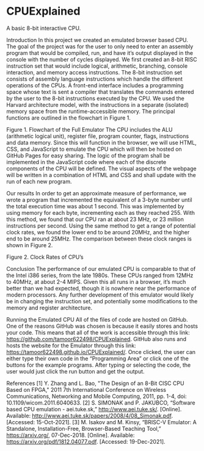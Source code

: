 # CPUExplained
A basic 8-bit interactive CPU.


Introduction
In this project we created an emulated browser based CPU. The goal of the project was for the user to only need to enter an assembly program that would be compiled, run, and have it’s output displayed in the console with the number of cycles displayed. 
We first created an 8-bit RISC instruction set that would include logical, arithmetic, branching, console interaction, and memory access instructions. The 8-bit instruction set consists of assembly language instructions which handle the different operations of the CPUs. A front-end interface includes a programming space whose text is sent a compiler that translates the commands entered by the user to the 8-bit instructions executed by the CPU. We used the Harvard architecture model, with the instructions in a separate (isolated) memory space from the runtime-accessible memory. The principal functions are outlined in the flowchart in Figure 1. 

Figure 1. Flowchart of the Full Emulator
The CPU includes the ALU (arithmetic logical unit), register file, program counter, flags, instructions and data memory. 
Since this will function in the browser, we will use HTML, CSS, and JavaScript to emulate the CPU which will then be hosted on GitHub Pages for easy sharing. The logic of the program shall be implemented in the JavaScript code where each of the discrete components of the CPU will be defined. The visual aspects of the webpage will be written in a combination of HTML and CSS and shall update with the run of each new program.

Our results
	In order to get an approximate measure of performance, we wrote a program that incremented the equivalent of a 3-byte number until the total execution time was about 1 second. This was implemented by using memory for each byte, incrementing each as they reached 255. With this method, we found that our CPU ran at about 23 MHz, or 23 million instructions per second. Using the same method to get a range of potential clock rates, we found the lower end to be around 20MHz, and the higher end to be around 25MHz. The comparison between these clock ranges is shown in Figure 2.

Figure 2. Clock Rates of CPU’s

Conclusion
	The performance of our emulated CPU is comparable to that of the Intel i386 series, from the late 1980s. These CPUs ranged from 12MHz to 40MHz, at about 2-4 MIPS. Given this all runs in a browser, it’s much better than we had expected, though it is nowhere near the performance of modern processors. Any further development of this emulator would likely be in changing the instruction set, and potentially some modifications to the memory and register architecture.

Running the Emulated CPU
All of the files of code are hosted on GitHub. One of the reasons GitHub was chosen is because it easily stores and hosts your code. This means that all of the work is accessible through this link:
https://github.com/tamoor622498/CPUExplained. GitHub also runs and hosts the website for the Emulator through this link: https://tamoor622498.github.io/CPUExplained/. Once clicked, the user can either type their own code in the “Programming Area” or click one of the buttons for the example programs. After typing or selecting the code, the user would just click the run button and get the output.

References
[1] Y. Zhang and L. Bao, "The Design of an 8-Bit CISC CPU Based on FPGA," 2011 7th International Conference on Wireless Communications, Networking and Mobile Computing, 2011, pp. 1-4, doi: 10.1109/wicom.2011.6040633.
[2] S. SIMONAK and P. JAKUBCO, “Software based CPU emulation - aei.tuke.sk,” http://www.aei.tuke.sk/. [Online]. Available: http://www.aei.tuke.sk/papers/2008/4/08_Simonak.pdf. [Accessed: 15-Oct-2021]. 
[3] M. Isakov and M. Kinsy, “BRISC-V Emulator: A Standalone, Installation-Free, Browser-Based Teaching Tool,” https://arxiv.org/, 07-Dec-2018. [Online]. Available: https://arxiv.org/pdf/1812.04077.pdf. [Accessed: 19-Dec-2021]. 
